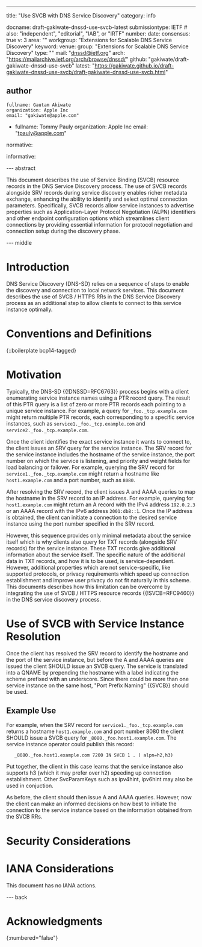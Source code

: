 ---
title: "Use SVCB with DNS Service Discovery"
category: info

docname: draft-gakiwate-dnssd-use-svcb-latest
submissiontype: IETF  # also: "independent", "editorial", "IAB", or "IRTF"
number:
date:
consensus: true
v: 3
area: ""
workgroup: "Extensions for Scalable DNS Service Discovery"
keyword:
venue:
  group: "Extensions for Scalable DNS Service Discovery"
  type: ""
  mail: "dnssd@ietf.org"
  arch: "https://mailarchive.ietf.org/arch/browse/dnssd/"
  github: "gakiwate/draft-gakiwate-dnssd-use-svcb"
  latest: "https://gakiwate.github.io/draft-gakiwate-dnssd-use-svcb/draft-gakiwate-dnssd-use-svcb.html"

author
 -
    fullname: Gautam Akiwate
    organization: Apple Inc
    email: "gakiwate@apple.com"
 -
    fullname: Tommy Pauly
    organization: Apple Inc
    email: "tpauly@apple.com"

normative:

informative:

--- abstract

This document describes the use of Service Binding (SVCB) resource records in
the DNS Service Discovery process. The use of SVCB records alongside SRV records
during service discovery enables richer metadata exchange, enhancing the ability
to identify and select optimal connection parameters.  Specifically, SVCB
records allow service instances to advertise properties such as
Application-Layer Protocol Negotiation (ALPN) identifiers and other endpoint
configuration options which streamlines client connections by providing
essential information for protocol negotiation and connection setup during the
discovery phase.

--- middle

# Introduction

DNS Service Discovery (DNS-SD) relies on a sequence of steps to enable the
discovery and connection to local network services.  This document describes the
use of SVCB / HTTPS RRs in the DNS Service Discovery process as an additional
step to allow clients to connect to this service instance optimally.

# Conventions and Definitions

{::boilerplate bcp14-tagged}

# Motivation

Typically, the DNS-SD {{!DNSSD=RFC6763}} process begins with a client
enumerating service instance names using a PTR record query. The result of this
PTR query is a list of zero or more PTR records each pointing to a unique
service instance. For example, a query for `_foo._tcp.example.com` might return
multiple PTR records, each corresponding to a specific service instances, such
as `service1._foo._tcp.example.com` and `service2._foo._tcp.example.com`.

Once the client identifies the exact service instance it wants to connect to,
the client issues an SRV query for the service instance. The SRV record for the
service instance includes the hostname of the service instance, the port number
on which the service is listening, and priority and weight fields for load
balancing or failover. For example, querying the SRV record for
`service1._foo._tcp.example.com` might return a hostname like `host1.example.com`
and a port number, such as `8080`.

After resolving the SRV record, the client issues A and AAAA queries to map the
hostname in the SRV record to an IP address. For example, querying for
`host1.example.com` might return an A record with the IPv4 address `192.0.2.3` or an
AAAA record with the IPv6 address `2001:db8::1`. Once the IP address is obtained,
the client can initiate a connection to the desired service instance using the
port number specified in the SRV record.

However, this sequence provides only minimal metadata about the service itself
which is why clients also query for TXT records (alongside SRV records) for the
service instance. These TXT records give additional information about the
service itself. The specific nature of the additional data in TXT records, and
how it is to be used, is service-dependent. However, additional properties which
are not service-specific, like supported protocols, or privacy requirements
which speed up connection establishment and improve user privacy do not fit
naturally in this scheme. This documents describes how this limitation can be
overcome by integrating the use of SVCB / HTTPS resource records {{!SVCB=RFC9460}}
in the DNS service discovery process.

# Use of SVCB with Service Instance Resolution

Once the client has resolved the SRV record to identify the hostname and the port
of the service instance, but before the A and AAAA queries are issued the client
SHOULD issue an SVCB query. The service is translated into a QNAME by prepending
the hostname with a label indicating the scheme prefixed with an underscore.
Since there could be more than one service instance on the same host, "Port
Prefix Naming" {{SVCB}} should be used.

## Example Use

For example, when the SRV record for `service1._foo._tcp.example.com` returns a
hostname `host1.example.com` and port number 8080 the client SHOULD issue a SVCB
query for `_8080._foo.host1.example.com`. The service instance operator could
publish this record:

```
   _8080._foo.host1.example.com 7200 IN SVCB 1 . ( alpn=h2,h3)
```

Put together, the client in this case learns that the service instance also
supports h3 (which it may prefer over h2) speeding up connection establishment.
Other SvcParamKeys such as ipv4hint, ipv6hint may also be used in conjuction.

As before, the client should then issue A and AAAA queries. However, now the
client can make an informed decisions on how best to initiate the connection to
the service instance based on the information obtained from the SVCB RRs.

# Security Considerations


# IANA Considerations

This document has no IANA actions.

--- back

# Acknowledgments

{:numbered="false"}
